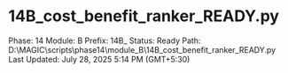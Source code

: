 # 14B_cost_benefit_ranker_READY.py

Phase: 14
Module: B
Prefix: 14B_
Status: Ready
Path: D:\MAGIC\scripts\phase14\module_B\14B_cost_benefit_ranker_READY.py
Last Updated: July 28, 2025 5:14 PM (GMT+5:30)
